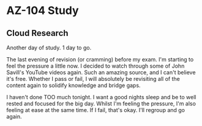# AZ-104 Study

## Cloud Research

Another day of study. 1 day to go.

The last evening of revision (or cramming) before my exam. I'm starting to feel the pressure a little now. I decided to watch through some of John Savill's YouTube videos again. Such an amazing source, and I can't believe it's free. Whether I pass or fail, I will absolutely be revisiting all of the content again to solidify knowledge and bridge gaps.

I haven't done TOO much tonight. I want a good nights sleep and be to well rested and focused for the big day. Whilst I'm feeling the pressure, I'm also feeling at ease at the same time. If I fail, that's okay. I'll regroup and go again. 
